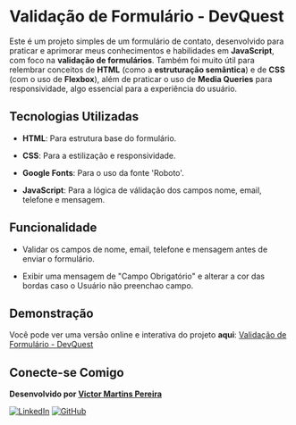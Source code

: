 # Validação de Formulário - DevQuest

Este é um projeto simples de um formulário de contato, desenvolvido para praticar e aprimorar meus conhecimentos e habilidades em **JavaScript**, com foco na **validação de formulários**. Também foi muito útil para relembrar conceitos de **HTML** (como a **estruturação semântica**) e de **CSS** (com o uso de **Flexbox**), além de praticar o uso de **Media Queries** para responsividade, algo essencial para a experiência do usuário.

## Tecnologias Utilizadas

- **HTML**: Para estrutura base do formulário.

- **CSS**: Para a estilização e responsividade.

- **Google Fonts**: Para o uso da fonte 'Roboto'.

- **JavaScript**: Para a lógica de válidação dos campos nome, email, telefone e mensagem.

## Funcionalidade

- Validar os campos de nome, email, telefone e mensagem antes de enviar o formulário.

- Exibir uma mensagem de "Campo Obrigatório" e alterar a cor das bordas caso o Usuário não preenchao campo.

## Demonstração

Você pode ver uma versão online e interativa do projeto **aqui**: [Validação de Formulário - DevQuest](https://victor-martins-pereira.github.io/Quest-Formulario/)

## Conecte-se Comigo 

**Desenvolvido por [Victor Martins Pereira](https://www.instagram.com/victor_martins.p/)**

[![LinkedIn](https://img.shields.io/badge/LinkedIn-0077B5?style=for-the-badge&logo=linkedin&logoColor=white)](www.linkedin.com/in/victor-martins-pereira-dev)
[![GitHub](https://img.shields.io/badge/GitHub-100000?style=for-the-badge&logo=github&logoColor=white)](https://github.com/Victor-Martins-Pereira)
